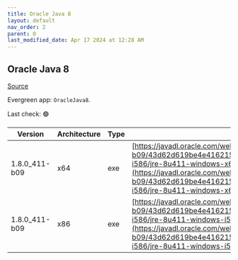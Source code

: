 ```yaml
---
title: Oracle Java 8
layout: default
nav_order: 2
parent: O
last_modified_date: Apr 17 2024 at 12:28 AM
---
```


## Oracle Java 8

[Source](https://www.java.com)

Evergreen app: `OracleJava8`. 

Last check: 🟢

| Version       | Architecture | Type | URI                                                                                                                                                                                                                                                                                    |
| ------------- | ------------ | ---- | -------------------------------------------------------------------------------------------------------------------------------------------------------------------------------------------------------------------------------------------------------------------------------------- |
| 1.8.0_411-b09 | x64          | exe  | [https://javadl.oracle.com/webapps/download/GetFile/1.8.0_411-b09/43d62d619be4e416215729597d70b8ac/windows-i586/jre-8u411-windows-x64.exe](https://javadl.oracle.com/webapps/download/GetFile/1.8.0_411-b09/43d62d619be4e416215729597d70b8ac/windows-i586/jre-8u411-windows-x64.exe)   |
| 1.8.0_411-b09 | x86          | exe  | [https://javadl.oracle.com/webapps/download/GetFile/1.8.0_411-b09/43d62d619be4e416215729597d70b8ac/windows-i586/jre-8u411-windows-i586.exe](https://javadl.oracle.com/webapps/download/GetFile/1.8.0_411-b09/43d62d619be4e416215729597d70b8ac/windows-i586/jre-8u411-windows-i586.exe) |
